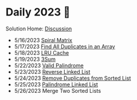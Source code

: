 # Daily 2023 🍅

Solution Home: [Discussion](https://github.com/changbal/sg-leetcode/discussions/categories/daily-grind)

- 5/16/2023 [Spiral Matrix](https://github.com/changbal/sg-leetcode/discussions/7)
- 5/17/2023 [Find All Duplicates in an Array](https://github.com/changbal/sg-leetcode/discussions/8)
- 5/18/2023 [LRU Cache](https://github.com/changbal/sg-leetcode/discussions/9)
- 5/19/2023 [3Sum](https://github.com/changbal/sg-leetcode/discussions/10)
- 5/22/2023 [Valid Palindrome](https://github.com/changbal/sg-leetcode/discussions/11)
- 5/23/2023 [Reverse Linked List](https://github.com/changbal/sg-leetcode/discussions/12)
- 5/24/2023 [Remove Duplicates from Sorted List](https://github.com/changbal/sg-leetcode/discussions/17)
- 5/25/2023 [Palindrome Linked List](https://github.com/changbal/sg-leetcode/discussions/18)
- 5/26/2023 Merge Two Sorted Lists
